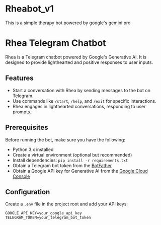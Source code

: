 # Rheabot_v1
This is a simple therapy bot powered by google's gemini pro
# Rhea Telegram Chatbot

Rhea is a Telegram chatbot powered by Google's Generative AI. It is designed to provide lighthearted and positive responses to user inputs.

## Features

- Start a conversation with Rhea by sending messages to the bot on Telegram.
- Use commands like `/start`, `/help`, and `/exit` for specific interactions.
- Rhea engages in lighthearted conversations, responding to user prompts.

## Prerequisites

Before running the bot, make sure you have the following:

- Python 3.x installed
- Create a virtual environment (optional but recommended)
- Install dependencies: `pip install -r requirements.txt`
- Obtain a Telegram bot token from the [BotFather](https://core.telegram.org/bots#botfather)
- Obtain a Google API key for Generative AI from the [Google Cloud Console](https://cloud.google.com/docs/authentication/getting-started)

## Configuration

Create a `.env` file in the project root and add your API keys:

```plaintext
GOOGLE_API_KEY=your_google_api_key
TELEGRAM_TOKEN=your_telegram_bot_token

